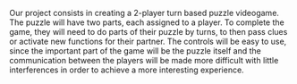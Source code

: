 Our project consists in creating a 2-player turn based puzzle videogame. The puzzle will have two parts, each assigned to a player. To complete the game, they will need to do parts of their puzzle by turns, to then pass clues or activate new functions for their partner. The controls will be easy to use, since the important part of the game will be the puzzle itself and the communication between the players will be made more difficult with little interferences in order to achieve a more interesting experience.
